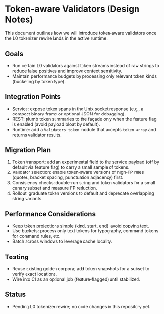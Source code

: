 # Token‑aware Validators (Design Notes)

This document outlines how we will introduce token‑aware validators once the L0 tokenizer rewire lands in the active runtime.

## Goals
- Run certain L0 validators against token streams instead of raw strings to reduce false positives and improve context sensitivity.
- Maintain performance budgets by processing only relevant token kinds (bucketing by token type).

## Integration Points
- Service: expose token spans in the Unix socket response (e.g., a compact binary frame or optional JSON for debugging).
- REST: plumb token summaries to the façade only when the feature flag is enabled (avoid payload bloat by default).
- Runtime: add a `Validators_token` module that accepts `token array` and returns validator results.

## Migration Plan
1. Token transport: add an experimental field to the service payload (off by default via feature flag) to carry a small sample of tokens.
2. Validator selection: enable token‑aware versions of high‑FP rules (quotes, bracket spacing, punctuation adjacency) first.
3. Consistency checks: double‑run string and token validators for a small canary subset and measure FP reduction.
4. Rollout: graduate token versions to default and deprecate overlapping string variants.

## Performance Considerations
- Keep token projections simple (kind, start, end), avoid copying text.
- Use buckets: process only text tokens for typography, command tokens for command rules, etc.
- Batch across windows to leverage cache locality.

## Testing
- Reuse existing golden corpora; add token snapshots for a subset to verify exact locations.
- Wire into CI as an optional job (feature‑flagged) until stabilized.

## Status
- Pending L0 tokenizer rewire; no code changes in this repository yet.

